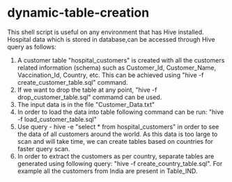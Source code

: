 # dynamic-table-creation
This shell script is useful on any environment that has Hive installed.
Hospital data which is stored in database,can be accessed through Hive query as follows:
1. A customer table "hospital_customers" is created with all the customers related information (schema) such as Customer_Id, Customer_Name, Vaccination_Id, Country, etc.
        This can be achieved using "hive -f create_customer_table.sql" command.
2. If we want to drop the table at any point, "hive -f drop_customer_table.sql" commamd can be used.
3. The input data is in the file "Customer_Data.txt"
4. In order to load the data into table following command can be run:
        "hive -f load_customer_table.sql"
5. Use query - hive -e "select * from hospital_customers" in order to see the data of all customers around the world. As this data is too large to scan 
        and will take time, we can create tables based on countries for faster query scan.
6. In order to extract the customers as per country, separate tables are generated using following query:
        "hive -f create_country_table.sql". For example all the customers from India are present in Table_IND.
      
